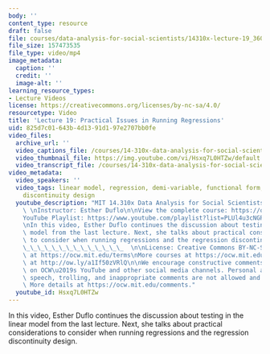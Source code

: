 ```yaml
---
body: ''
content_type: resource
draft: false
file: courses/data-analysis-for-social-scientists/14310x-lecture-19_360p_16_9.mp4
file_size: 157473535
file_type: video/mp4
image_metadata:
  caption: ''
  credit: ''
  image-alt: ''
learning_resource_types:
- Lecture Videos
license: https://creativecommons.org/licenses/by-nc-sa/4.0/
resourcetype: Video
title: 'Lecture 19: Practical Issues in Running Regressions'
uid: 825d7c01-643b-4d13-91d1-97e2707bb0fe
video_files:
  archive_url: ''
  video_captions_file: /courses/14-310x-data-analysis-for-social-scientists-spring-2023/1_kGDWXHT_HDEtQKZoxdktyuWfJGQhnAz_transcript.webvtt
  video_thumbnail_file: https://img.youtube.com/vi/Hsxq7L0HTZw/default.jpg
  video_transcript_file: /courses/14-310x-data-analysis-for-social-scientists-spring-2023/1_kGDWXHT_HDEtQKZoxdktyuWfJGQhnAz_transcript.pdf
video_metadata:
  video_speakers: ''
  video_tags: linear model, regression, demi-variable, functional form, regression
    discontinuity design
  youtube_description: "MIT 14.310x Data Analysis for Social Scientists, Spring 2023\
    \ \nInstructor: Esther Duflo\n\nView the complete course: https://ocw.mit.edu/courses/14-310x-data-analysis-for-social-scientists-spring-2023\n\
    YouTube Playlist: https://www.youtube.com/playlist?list=PLUl4u3cNGP61ATaGTFcSp7bhogloD2wHP\n\
    \nIn this video, Esther Duflo continues the discussion about testing in the linear\
    \ model from the last lecture. Next, she talks about practical considerations\
    \ to consider when running regressions and the regression discontinuity design.\_\
    \_\_\_\_\_\_\_\_\_\_\_\_\_\_  \n\nLicense: Creative Commons BY-NC-SA\nMore information\
    \ at https://ocw.mit.edu/terms\nMore courses at https://ocw.mit.edu\nSupport OCW\
    \ at http://ow.ly/a1If50zVRlQ\n\nWe encourage constructive comments and discussion\
    \ on OCW\u2019s YouTube and other social media channels. Personal attacks, hate\
    \ speech, trolling, and inappropriate comments are not allowed and may be removed.\
    \ More details at https://ocw.mit.edu/comments."
  youtube_id: Hsxq7L0HTZw
---
```

In this video, Esther Duflo continues the discussion about testing in the linear model from the last lecture. Next, she talks about practical considerations to consider when running regressions and the regression discontinuity design.